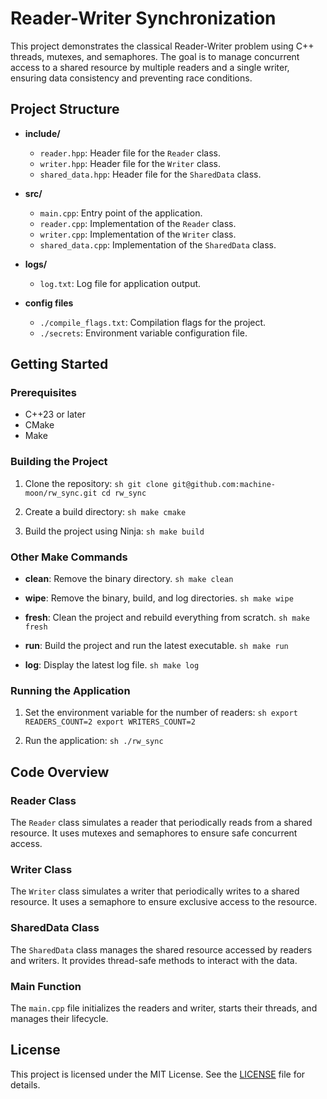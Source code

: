 # Reader-Writer Synchronization

This project demonstrates the classical Reader-Writer problem using C++ threads, mutexes, and semaphores. The goal is to manage concurrent access to a shared resource by multiple readers and a single writer, ensuring data consistency and preventing race conditions.

## Project Structure

- **include/**
    - `reader.hpp`: Header file for the `Reader` class.
    - `writer.hpp`: Header file for the `Writer` class.
    - `shared_data.hpp`: Header file for the `SharedData` class.

- **src/**
    - `main.cpp`: Entry point of the application.
    - `reader.cpp`: Implementation of the `Reader` class.
    - `writer.cpp`: Implementation of the `Writer` class.
    - `shared_data.cpp`: Implementation of the `SharedData` class.
- **logs/**
    - `log.txt`: Log file for application output.

- **config files**
    - `./compile_flags.txt`: Compilation flags for the project.
    - `./secrets`: Environment variable configuration file.

## Getting Started

### Prerequisites

- C++23 or later
- CMake
- Make

### Building the Project

1. Clone the repository:
        ```sh
        git clone git@github.com:machine-moon/rw_sync.git
        cd rw_sync
        ```

2. Create a build directory:
        ```sh
        make cmake
        ```
4. Build the project using Ninja:
        ```sh
        make build
        ```

### Other Make Commands

- **clean**: Remove the binary directory.
        ```sh
        make clean
        ```

- **wipe**: Remove the binary, build, and log directories.
        ```sh
        make wipe
        ```

- **fresh**: Clean the project and rebuild everything from scratch.
        ```sh
        make fresh
        ```

- **run**: Build the project and run the latest executable.
        ```sh
        make run
        ```

- **log**: Display the latest log file.
        ```sh
        make log
        ```

### Running the Application

1. Set the environment variable for the number of readers:
        ```sh
        export READERS_COUNT=2
        export WRITERS_COUNT=2
        ```

2. Run the application:
        ```sh
        ./rw_sync
        ```

## Code Overview

### Reader Class

The `Reader` class simulates a reader that periodically reads from a shared resource. It uses mutexes and semaphores to ensure safe concurrent access.

### Writer Class

The `Writer` class simulates a writer that periodically writes to a shared resource. It uses a semaphore to ensure exclusive access to the resource.

### SharedData Class

The `SharedData` class manages the shared resource accessed by readers and writers. It provides thread-safe methods to interact with the data.

### Main Function

The `main.cpp` file initializes the readers and writer, starts their threads, and manages their lifecycle.

## License

This project is licensed under the MIT License. See the [LICENSE](LICENSE) file for details.
